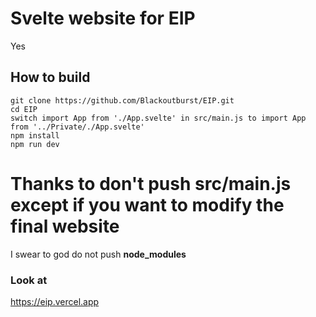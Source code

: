 # Svelte website for EIP
Yes

## How to build

```
git clone https://github.com/Blackoutburst/EIP.git
cd EIP
switch import App from './App.svelte' in src/main.js to import App from '../Private/./App.svelte'
npm install
npm run dev
```
# Thanks to don't push **src/main.js** except if you want to modify the final website

I swear to god do not push **node_modules**

### Look at
https://eip.vercel.app
